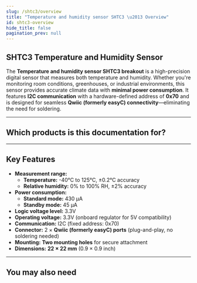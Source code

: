 ```yaml
---
slug: /shtc3/overview
title: "Temperature and humidity sensor SHTC3 \u2013 Overview"
id: shtc3-overview
hide_title: false
pagination_prev: null
---
```

## SHTC3 Temperature and Humidity Sensor

The **Temperature and humidity sensor SHTC3 breakout** is a high-precision digital sensor that measures both temperature and humidity. Whether you're monitoring room conditions, greenhouses, or industrial environments, this sensor provides accurate climate data with **minimal power consumption**. It features **I2C communication** with a hardware-defined address of **0x70** and is designed for seamless **Qwiic (formerly easyC) connectivity**—eliminating the need for soldering.

<CenteredImage src="/img/shtc3/333032.jpg" alt="SHTC3 Temperature and Humidity Sensor" caption="SHTC3 Temperature and Humidity Sensor" />

---

## Which products is this documentation for?

<QuickLink 
  title="Temperature and humidity sensor SHTC3 breakout" 
  description="333032"
  url="https://soldered.com/product/temperature-and-humidity-sensor-shtc3-breakout/"
  image="/img/shtc3/333032.jpg" 
/>


---

## Key Features

- **Measurement range:**  
  - **Temperature:** -40°C to 125°C, ±0.2°C accuracy  
  - **Relative humidity:** 0% to 100% RH, ±2% accuracy  
- **Power consumption:**  
  - **Standard mode:** 430 µA  
  - **Standby mode:** 45 µA  
- **Logic voltage level:** 3.3V  
- **Operating voltage:** 3.3V (onboard regulator for 5V compatibility)  
- **Communication:** I2C (fixed address: 0x70)  
- **Connector:** 2 × **Qwiic (formerly easyC) ports** (plug-and-play, no soldering needed)  
- **Mounting:** **Two mounting holes** for secure attachment  
- **Dimensions:** **22 × 22 mm** (0.9 × 0.9 inch)  

---

## You may also need

<QuickLink 
  title="Qwiic cable" 
  description="Qwiic (formerly easyC) compatible cables with connectors on both ends, available in various lengths."
  url="https://soldered.com/product/easyc-cable/"
  image="/img/333311.webp" 
/>  